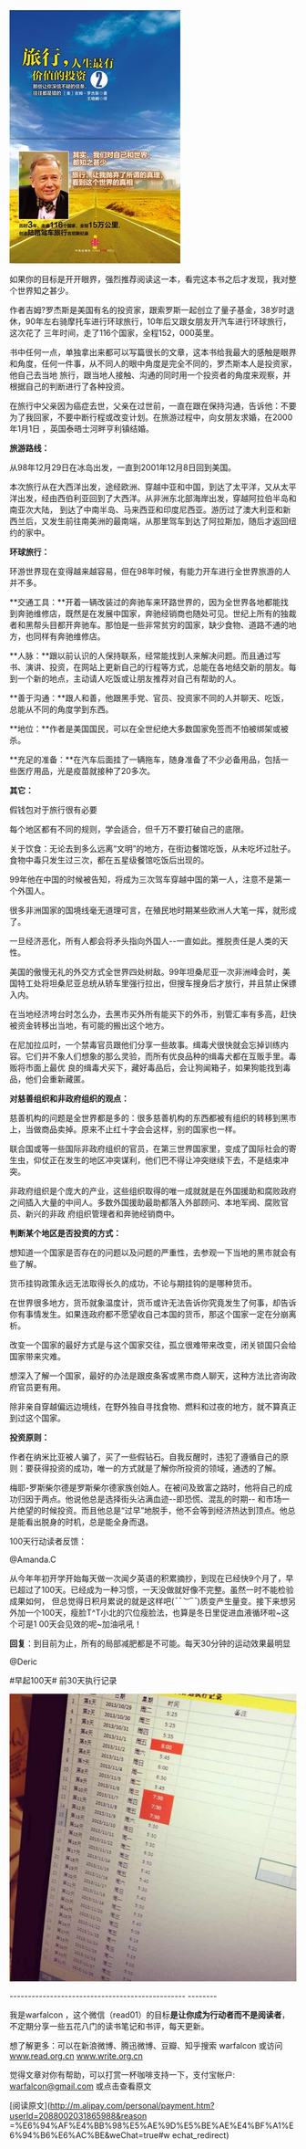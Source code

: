 ![](_resources/《旅行，人生最有价值的投资2》image0.jpg)

如果你的目标是开开眼界，强烈推荐阅读这一本，看完这本书之后才发现，我对整个世界知之甚少。

  

作者吉姆?罗杰斯是美国有名的投资家，跟索罗斯一起创立了量子基金，38岁时退休，90年左右骑摩托车进行环球旅行，10年后又跟女朋友开汽车进行环球旅行，这次花了
三年时间，走了116个国家，全程152，000英里。

  

书中任何一点，单独拿出来都可以写篇很长的文章，这本书给我最大的感触是眼界和角度，任何一件事，从不同人的眼中角度是完全不同的，罗杰斯本人是投资家，他自己去当地
旅行，跟当地人接触、沟通的同时用一个投资者的角度来观察，并根据自己的判断进行了各种投资。

  

在旅行中父亲因为癌症去世，父亲在过世前，一直在跟在保持沟通，告诉他：不要为了我回家，不要中断行程或改变计划。在旅游过程中，向女朋友求婚，在2000年1月1日
，英国泰晤士河畔亨利镇结婚。

  

**旅游路线：**

  

从98年12月29日在冰岛出发，一直到2001年12月8日回到美国。

本次旅行从在大西洋出发，途经欧洲、穿越中亚和中国，到达了太平洋，又从太平洋出发，经由西伯利亚回到了大西洋。从非洲东北部海岸出发，穿越阿拉伯半岛和南亚次大陆，
到达了中南半岛、马来西亚和印度尼西亚。游历过了澳大利亚和新西兰后，又发生前往南美洲的最南端，从那里驾车到达了阿拉斯加，随后才返回纽约的家中。

  

  

  

**环球旅行：**

  

环游世界现在变得越来越容易，但在98年时候，有能力开车进行全世界旅游的人并不多。  

  

**交通工具：**开着一辆改装过的奔驰车来环路世界的，因为全世界各地都能找到奔驰维修店，既然是在发展中国家，奔驰经销商也随处可见。世纪上所有的独裁者和黑帮头目都开奔驰车。那怕是一些非常贫穷的国家，缺少食物、道路不通的地方，也同样有奔驰维修店。

  

**人脉：**跟以前认识的人保持联系，经常能找到人来解决问题。而且通过写书、演讲、投资，在网站上更新自己的行程等方式，总能在各地结交新的朋友。每到一个新的地点，主动请人吃饭或让朋友推荐对自己有帮助的人。

  

**善于沟通：**跟人和善，他跟黑手党、官员、投资家不同的人并聊天、吃饭，总能从不同的角度学到东西。  

  

**地位：**作者是美国国民，可以在全世纪绝大多数国家免签而不怕被绑架或被杀。

  

**充足的准备：**在汽车后面挂了一辆拖车，随身准备了不少必备用品，包括一些医疗用品，光是疫苗就接种了20多次。

  

  

**其它：**

  

假钱包对于旅行很有必要

  

  

每个地区都有不同的规则，学会适合，但千万不要打破自己的底限。

  

关于饮食：无论去到多么远离“文明”的地方，在街边餐馆吃饭，从未吃坏过肚子。食物中毒只发生过三次，都在五星级餐馆吃饭后出现的。

  

99年他在中国的时候被告知，将成为三次驾车穿越中国的第一人，注意不是第一个外国人。

  

很多非洲国家的国境线毫无道理可言，在殖民地时期某些欧洲人大笔一挥，就形成了。

  

一旦经济恶化，所有人都会将矛头指向外国人--一直如此。推脱责任是人类的天性。

  

美国的傲慢无礼的外交方式全世界四处树敌。99年坦桑尼亚一次非洲峰会时，美国特工处将坦桑尼亚总统从轿车里强行拉出，但搜车搜身后才放行，并且禁止保镖入内。

  

  

在当地经济垮台时怎么办，去黑市买外所有能买下的外币，别管汇率有多高，赶快被资金转移出当地，有可能的搬出这个地方。

  

在尼加拉瓜时，一个禁毒官员跟他们分享一些故事。缉毒犬很快就会忘掉训练内容。它们并不象人们想象的那么灵验，而所有优良品种的缉毒犬都在互贩手里。毒贩将市面上最优
良的缉毒犬买下，藏好毒品后，会让狗闻箱子，如果狗能找到毒品，他们会重新藏匿。

  

  

  

**对慈善组织和非政府组织的观点：**

  

慈善机构的问题是全世界都是多的：很多慈善机构的东西都被有组织的转移到黑市上，当做商品卖掉。原来不止红十字会会这样，别的国家也一样。

  

联合国或等一些国际非政府组织的官员，在第三世界国家里，变成了国际社会的寄生虫，仰仗正在发生的地区冲突谋利，他们巴不得让冲突继续下去，不是结束冲突。

  

非政府组织是个庞大的产业，这些组织取得的唯一成就就是在外国援助和腐败政府之间插入大量的中间人。多数外国援助最助都落入外部顾问、本地军阀、腐败官员、新兴的非政
府组织管理者和奔驰经销商中。

  

  

**判断某个地区是否投资的方式：**

  

想知道一个国家是否存在的问题以及问题的严重性，去参观一下当地的黑市就会有些了解。

  

货币挂钩政策永远无法取得长久的成功，不论与期挂钩的是哪种货币。

  

  

在世界很多地方，货币就象温度计，货币或许无法告诉你究竟发生了何事，却告诉你有事情发生。如果连政府都不愿望收自己本国的货币，那这个国家一定在分崩离析。

  

改变一个国家的最好方式是与这个国家交往，孤立很难带来改变，闭关锁国只会给国家带来灾难。  

  

想深入了解一个国家，最好的办法是跟皮条客或黑市商人聊天，这种方法比咨询政府官员更有用。

  

除非亲自穿越偏远边境线，在野外独自寻找食物、燃料和过夜的地方，就不算真正到过这个国家。

  

**投资原则：**

  

  

作者在纳米比亚被人骗了，买了一些假钻石。自我反醒时，违犯了遵循自己的原则：要获得投资的成功，唯一的方式就是了解你所投资的领域，通透的了解。

  

梅耶-罗斯柴尔德是罗斯柴尔德家族创始人。在被问及致富之路时，他将自己的成功归因于两点。他说他总是选择街头沾满血迹--即恐慌、混乱的时期--
和市场一片绝望的时候投资。而且他总是“过早”地脱手，他不会等到经济热达到顶点。他总是能看出脱身的时机，总是能全身而退。

  

  

100天行动读者反馈：

  

@Amanda.C  

从今年年初开学开始每天做一次闻夕英语的积累摘抄，到现在已经快9个月了，早已超过了100天。已经成为一种习惯，一天没做就好像不完整。虽然一时不能检验成果如何，
但总觉得日积月累说的就是这样吧(*¯¯︶¯¯*)质变产生量变。接下来想另外加一个100天，瘦脸T^T小北的穴位瘦脸法，也算是冬日里促进血液循环啦~这个可是1
00天会见效的呢~加油吼吼！

  

**回复**：到目前为止，所有的局部减肥都是不可能。每天30分钟的运动效果最明显

  

@Deric  

#早起100天# 前30天执行记录

![](_resources/《旅行，人生最有价值的投资2》image1.jpg)

  

\------------------------------------------------  \--------

我是warfalcon  ，这个微信（read01）的目标**是让你成为行动者而不是阅读者**，不定期分享一些五花八门的读书笔记和书评，每天更新。

  

想了解更多：可以在新浪微博、腾迅微博、豆瓣、知乎搜索 warfalcon 或访问  www.read.org.cn  www.write.org.cn

觉得文章对你有帮助，可以打赏一杯咖啡支持一下，支付宝帐户:  warfalcon@gmail.com  或点击查看原文

  

  

  

[阅读原文](http://m.alipay.com/personal/payment.htm?userId=2088002031865988&reason
=%E6%94%AF%E4%BB%98%E5%AE%9D%E5%BE%AE%E4%BF%A1%E6%94%B6%E6%AC%BE&weChat=true#w
echat_redirect)

